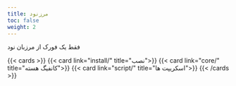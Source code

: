 ```yaml
---
title: مرزنود
toc: false
weight: 2
---
```


فقط یک فورک از مرزبان نود

{{< cards >}}
  {{< card link="install/" title="نصب">}}
  {{< card link="core/" title="کانفیگ هسته">}}
  {{< card link="script/" title="اسکریپت ها">}}
{{< /cards >}}